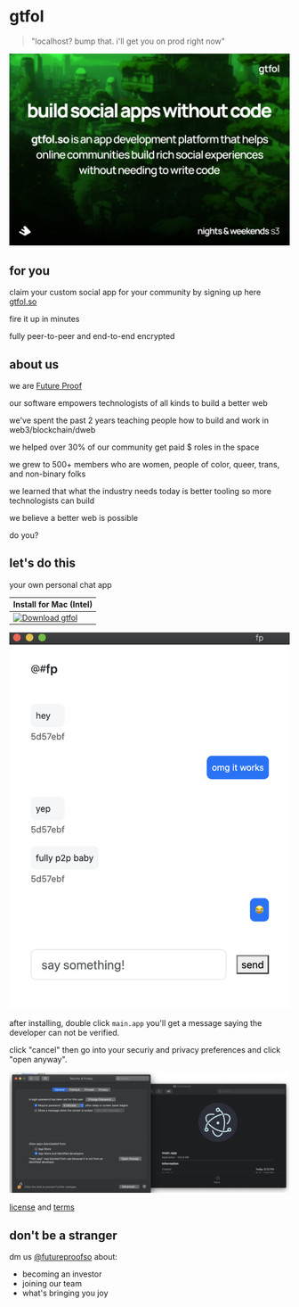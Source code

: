 # gtfol

> "localhost? bump that. i'll get you on prod right now"

![build social apps without code](./assets/erevald.png)

## for you

claim your custom social app for your community by signing up here [gtfol.so](https://gtfol.so)

fire it up in minutes

fully peer-to-peer and end-to-end encrypted

## about us

we are [Future Proof](https://futureproof.so)

our software empowers technologists of all kinds to build a better web

we've spent the past 2 years teaching people how to build and work in web3/blockchain/dweb

we helped over 30% of our community get paid $ roles in the space

we grew to 500+ members who are women, people of color, queer, trans, and non-binary folks

we learned that what the industry needs today is better tooling so more technologists can build

we believe a better web is possible

do you?

## let's do this

your own personal chat app

| Install for Mac (Intel) |
| ----------- |
| [![Download gtfol](https://img.shields.io/badge/download-main.zip-blue?style=for-the-badge)](https://github.com/futureproofso/gtfol-app/releases/download/v0.0.2/main-darwin-x64-0.0.2.zip)|

![screenshot](./assets/screenshot.png)

after installing, double click `main.app` you'll get a message saying the developer can not be verified.

click "cancel" then go into your securiy and privacy preferences and click "open anyway".

![security and privacy](./assets/security.png)

[license](./LICENSE) and [terms](./TERMS)

## don't be a stranger

dm us [@futureproofso](https://twitter.com/futureproofso) about:
- becoming an investor 
- joining our team
- what's bringing you joy
